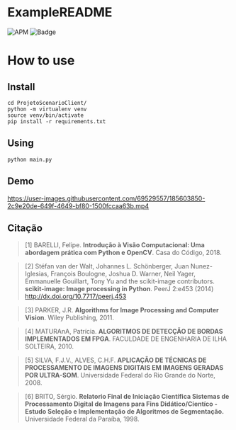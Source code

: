# ExampleREADME

![APM](https://img.shields.io/apm/l/vim-mode?color=green&label=license&logo=mit&logoColor=mit)
![Badge](https://img.shields.io/static/v1?label=python&message=tools&color=red&flat&logo=PYTHON)

# How to use
## Install
``` 
cd ProjetoScenarioClient/
python -m virtualenv venv 
source venv/bin/activate
pip install -r requirements.txt
```
## Using
``` 
python main.py
```

## Demo



https://user-images.githubusercontent.com/69529557/185603850-2c9e20de-649f-4649-bf80-1500fccaa63b.mp4



## Citação

> [1] BARELLI, Felipe. **Introdução à Visão Computacional: Uma abordagem prática com Python e OpenCV**. Casa do Código, 2018.

> [2] Stéfan van der Walt, Johannes L. Schönberger, Juan Nunez-Iglesias, François Boulogne, Joshua D. Warner, Neil Yager, Emmanuelle Gouillart, Tony Yu and the scikit-image contributors. **scikit-image: Image processing in Python**. PeerJ 2:e453 (2014) http://dx.doi.org/10.7717/peerj.453

> [3] PARKER, J.R. **Algorithms for Image Processing and Computer Vision**. Wiley Publishing, 2011.

> [4] MATURAnA, Patrícia. **ALGORITMOS DE DETECÇÃO DE BORDAS IMPLEMENTADOS EM FPGA**. FACULDADE DE ENGENHARIA DE ILHA SOLTEIRA, 2010.

> [5] SILVA, F.J.V., ALVES, C.H.F. **APLICAÇÃO DE TÉCNICAS DE PROCESSAMENTO DE IMAGENS DIGITAIS EM IMAGENS GERADAS POR ULTRA-SOM**. Universidade Federal do Rio Grande do Norte, 2008.

> [6] BRITO, Sérgio. **Relatorio Final de Iniciação Científica Sistemas de Processamento Digital de Imagens para Fins Didático/Cientíco - Estudo	 Seleção e Implementação de Algoritmos de Segmentação.** Universidade Federal da Paraíba, 1998.
